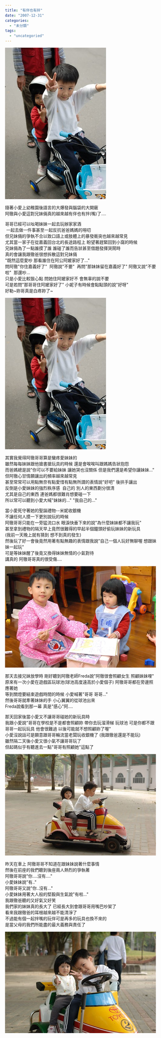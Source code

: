 ```yaml
---
title: "有伴也有拌"
date: "2007-12-31"
categories: 
  - "未分類"
tags: 
  - "uncategoried"
---
```


![](images/2099690992_2f1ecc90d0.jpg)

隨著小愛上幼稚園後語言的大爆發與腦袋的大開竅  
阿徹與小愛這對兄妹倆真的越來越有伴也有拌(嘴)了....  
  
哥哥已經可以吆喝妹妹一起去玩辦家家酒  
 一起去做一件事甚至一起反抗爸爸媽媽的嘮叨  
但兄妹倆的爭執不合以致口語上或肢體上的暴發衝突也越來越常見  
尤其當一家子在從嘉義回台北的長途路程上 盼望著趕緊回到小窩的時候  
兄妹倆為了一點誰摸了誰 誰碰了誰而告狀甚至借題發揮哭鬧時  
真的會讓我跟徹爸很想拆散這對兄妹倆  
"既然這麼愛吵 那看誰住在阿公阿嬤家好了..."  
問阿徹"你住嘉義好了"  阿徹說"不要"  再問"那妹妹留在嘉義好了" 阿徹又說"不要啦"  那還吵...  
只是小愛比較狠心點 問她住阿嬤家好不 會無辜的說不要   
可是若問"那哥哥住阿嬤家好了" 小妮子有時候會點點頭的說"好呀"  
好勒~妳哥真是白疼妳了~  
  
![](images/2099690992_2f1ecc90d0.jpg)

其實我覺得阿徹哥哥算是蠻疼愛妹妹的  
雖然每每妹妹跟他搶書搶玩具的時候 還是會唉唉叫跟媽媽告狀抱怨  
而爸媽總是說"你可以不要給妹妹 讓她哭也沒關係 但是我們還是希望你讓妹妹..."  
但阿徹心甘情願讓出的頻率越來越常見  
甚至常常可以用點無奈有點愛惜有點無所謂的表情說"好吧" 後拱手讓出  
反倒是小愛妹妹的強烈秩序感  自己的 別人的東西劃分很清  
尤其是自己的東西 連爸媽都很難肖想要碰一下  
所以常可以聽到小愛大喊"妹妹的..." "我自己的..."  
  
當小愛死守著她的聖誕禮物--米妮收銀機   
不讓任何人摸一下更別說玩的時候  
阿徹哥哥只能在一旁猛流口水 眼淚快垂下來的說"為什麼妹妹都不讓我玩"  
甚至拿到禮物的隔天早上竟然很難得的早起半個鐘頭好偷玩妹妹的新玩具  
(我前一天晚上就有猜到 想不到真的發生)  
然後玩了好一會後竟然用著有點無趣的表情跟我說"自己一個人玩好無聊喔 想跟妹妹一起玩"  
可是等妹妹醒了後竟又換得妹妹無情的小氣對待   
講真的 阿徹哥哥真的很受傷....  
  
![](images/2121865840_3f1f169166.jpg)  
  
那天去接兄妹放學時 剛好聽到阿徹老師Freda說"阿徹很會照顧女生 照顧妹妹哩"  
原來有一次小愛在遊戲區玩球池(球池高度遠高於小愛個子) 阿徹哥哥都在旁邊照應著她   
等到關燈要結束遊戲時間的時候 小愛喊著"哥哥 哥哥..."  
然後哥哥就牽著妹妹的手 小心翼翼的從球池出來  
Freda說看到那一幕 真是"感心"阿....  
  
那天回家後當小愛又不讓哥哥碰她的新玩具時  
我跟小愛說"哥哥在學校是不是都會照顧妳 帶你去玩溜滑梯 玩球池 可是你都不跟哥哥一起玩玩具 他會很難過 以後可能就不想照顧妳了喔"  
小愛沒說話可是願意跟哥哥輪流當老闆玩收銀機了 (我跟徹爸還是不能玩)  
雖然隔二天後小愛又很小氣不讓哥哥玩了  
但起碼似乎有聽進去一點"哥哥有照顧她"這點了  
  
![](images/2099692284_522644c83a.jpg)  
  
昨天在車上 阿徹哥哥不知道在跟妹妹說著什麼事情  
然後在前座的我們聽到後座兩人熱烈的爭執著  
阿徹哥哥說"你....沒有...."  
小愛妹妹說"有.."  
阿徹哥哥又說"你..沒有..."  
小愛妹妹用著大人般的堅毅與生氣說"有啦..."  
我跟徹爸聽的又好氣又好笑  
我們家的妹妹真的長大了 已經長大到會跟哥哥用嘴巴吵架了  
看來我跟徹爸的耳根越來越不能清淨了  
不過能有個一起拌嘴的玩伴可是再多的玩具也換不來的  
是當父母的我們所能盡的最大義務與責任了  
  
![](images/2099691974_591181e06f.jpg)
